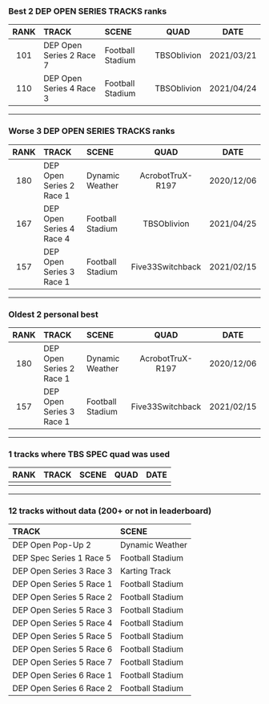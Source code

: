 ### Best 2 DEP OPEN SERIES TRACKS ranks
|RANK|TRACK|SCENE|QUAD|DATE|
|:---:|:---|:---|:---:|:---:|
|101|DEP Open Series 2 Race 7|Football Stadium|TBSOblivion|2021/03/21|
|110|DEP Open Series 4 Race 3|Football Stadium|TBSOblivion|2021/04/24|
---
### Worse 3 DEP OPEN SERIES TRACKS ranks
|RANK|TRACK|SCENE|QUAD|DATE|
|:---:|:---|:---|:---:|:---:|
|180|DEP Open Series 2 Race 1|Dynamic Weather|AcrobotTruX-R197|2020/12/06|
|167|DEP Open Series 4 Race 4|Football Stadium|TBSOblivion|2021/04/25|
|157|DEP Open Series 3 Race 1|Football Stadium|Five33Switchback|2021/02/15|
---
### Oldest 2 personal best
|RANK|TRACK|SCENE|QUAD|DATE|
|:---:|:---|:---|:---:|:---:|
|180|DEP Open Series 2 Race 1|Dynamic Weather|AcrobotTruX-R197|2020/12/06|
|157|DEP Open Series 3 Race 1|Football Stadium|Five33Switchback|2021/02/15|
---
### 1 tracks where TBS SPEC quad was used
|RANK|TRACK|SCENE|QUAD|DATE|
|:---:|:---|:---|:---:|:---:|
||||||
---
### 12 tracks without data (200+ or not in leaderboard)
|TRACK|SCENE|
|:---|:---|
|DEP Open Pop-Up 2|Dynamic Weather|
|DEP Spec Series 1 Race 5|Football Stadium|
|DEP Open Series 3 Race 3|Karting Track|
|DEP Open Series 5 Race 1|Football Stadium|
|DEP Open Series 5 Race 2|Football Stadium|
|DEP Open Series 5 Race 3|Football Stadium|
|DEP Open Series 5 Race 4|Football Stadium|
|DEP Open Series 5 Race 5|Football Stadium|
|DEP Open Series 5 Race 6|Football Stadium|
|DEP Open Series 5 Race 7|Football Stadium|
|DEP Open Series 6 Race 1|Football Stadium|
|DEP Open Series 6 Race 2|Football Stadium|
